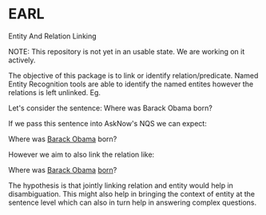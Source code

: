 # EARL
Entity And Relation Linking

NOTE: This repository is not yet in an usable state. We are working on it actively.

The objective of this package is to link or identify relation/predicate. Named
Entity Recognition tools are able to identify the named entites however the
relations is left unlinked. Eg.

Let's consider the sentence: Where was Barack Obama born?

If we pass this sentence into AskNow's NQS we can expect:

Where was [Barack Obama](http://dbpedia.org/resource/Barack_Obama) born?

However we aim to also link the relation like:

Where was [Barack Obama](http://dbpedia.org/resource/Barack_Obama)
[born](http://dbpedia.org/ontology/birthPlace)?

The hypothesis is that jointly linking relation and entity would help in
disambiguation. This might also help in bringing the context of entity at the
sentence level which can also in turn help in answering complex questions.
